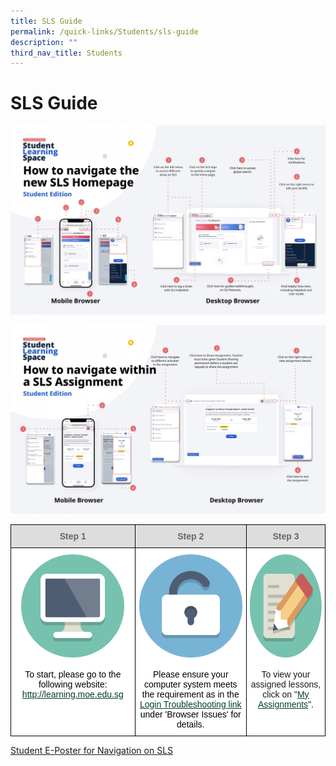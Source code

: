 ```yaml
---
title: SLS Guide
permalink: /quick-links/Students/sls-guide
description: ""
third_nav_title: Students
---
```

# **SLS Guide**

![](/images/SLS%201.jpg)

![](/images/SLS%202.jpg)


<table style="border-collapse:collapse;border-spacing:0" class="tg"><thead><tr><th style="background-color:#DDD;border-color:black;border-style:solid;border-width:1px;color:#666;font-family:Arial, sans-serif;font-size:14px;font-weight:bold;overflow:hidden;padding:10px 5px;text-align:center;vertical-align:middle;word-break:normal"><span style="color:#666;background-color:#DDD">Step 1</span></th><th style="background-color:#DDD;border-color:black;border-style:solid;border-width:1px;color:#666;font-family:Arial, sans-serif;font-size:14px;font-weight:bold;overflow:hidden;padding:10px 5px;text-align:center;vertical-align:middle;word-break:normal"><span style="color:#666;background-color:#DDD">Step 2</span></th><th style="background-color:#DDD;border-color:black;border-style:solid;border-width:1px;color:#666;font-family:Arial, sans-serif;font-size:14px;font-weight:bold;overflow:hidden;padding:10px 5px;text-align:center;vertical-align:middle;word-break:normal"><span style="color:#666;background-color:#DDD">Step 3</span></th></tr></thead><tbody><tr><td style="background-color:#FFF;border-color:black;border-style:solid;border-width:1px;font-family:Arial, sans-serif;font-size:14px;overflow:hidden;padding:10px 5px;text-align:center;vertical-align:top;word-break:normal"><img src="/images/iconfinder_computer_1055084.png" alt="iconfinder_computer_1055084.png" width="165" height="165"><br><br><span style="font-weight:400;color:#000">To start, please go to the following website:</span> <a href="http://learning.moe.edu.sg/" target="_blank" rel="noopener noreferrer"><span style="text-decoration:underline;color:#033C2E">http://learning.moe.edu.sg</span></a></td><td style="background-color:#FFF;border-color:black;border-style:solid;border-width:1px;font-family:Arial, sans-serif;font-size:14px;overflow:hidden;padding:10px 5px;text-align:center;vertical-align:top;word-break:normal"><img src="/images/iconfinder_unlocked_1054943.png" alt="iconfinder_unlocked_1054943.png" width="165" height="165"><br><br><span style="font-weight:400;color:#000">Please ensure your computer system meets the requirement as in the</span> <a href="https://static.learning.moe.edu.sg/UserGuide/login-troubleshooting.html" target="_blank" rel="noopener noreferrer"><span style="text-decoration:underline;color:#033C2E">Login Troubleshooting link</span></a> <span style="font-weight:400;color:#000">under 'Browser Issues' for details.</span></td><td style="background-color:#FFF;border-color:black;border-style:solid;border-width:1px;font-family:Arial, sans-serif;font-size:14px;overflow:hidden;padding:10px 5px;text-align:center;vertical-align:top;word-break:normal"><img src="/images/iconfinder_compose_1055085.png" alt="iconfinder_compose_1055085.png" width="165" height="165"><br><br>To view your assigned lessons, click on "<a href="/files/Access%20Assignments.pdf" target="_blank" rel="noopener noreferrer"><span style="text-decoration:underline;color:#033C2E">My Assignments</span></a>".</td></tr></tbody></table>

[Student E-Poster for Navigation on SLS](/files/Student%20E-Poster%20for%20Navigation%20on%20SLS.pdf)